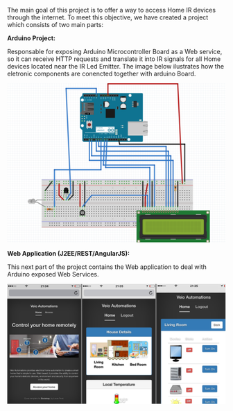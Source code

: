 The main goal of this project is to offer a way to access Home IR devices through the internet. To meet this objective, we have created a project which consists of two main parts:

<b>Arduino Project:</b>

Responsable for exposing Arduino Microcontroller Board as a Web service, so it can receive HTTP requests and translate it into IR signals for all Home devices located near the IR Led Emitter. The image below ilustrates how the eletronic components are conencted together with arduino Board.

![alt tag](https://github.com/lferst/HouseAutomations/blob/master/arduinoProject/Arduino.png)

<b>Web Application (J2EE/REST/AngularJS):</b>

This next part of the project contains the Web application to deal with Arduino exposed Web Services.


![alt tag](https://github.com/lferst/HouseAutomations/blob/master/screens.jpg)



















